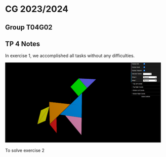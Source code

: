# CG 2023/2024

## Group T04G02

## TP 4 Notes

In exercise 1, we accomplished all tasks without any difficulties. 

![Screenshot 1](screenshots/cg-t04g02-tp4-1.png)



To solve exercise 2 

